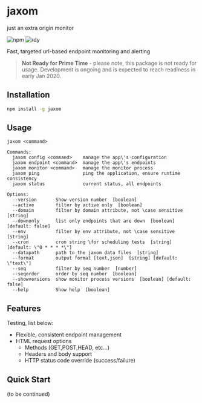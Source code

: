 # jaxom

just an extra origin monitor 

![npm](https://img.shields.io/npm/v/jaxom) ![rdy](https://img.shields.io/badge/Ready%20to%20Use-NO!-red)

Fast, targeted url-based endpoint monitoring and alerting

> **Not Ready for Prime Time** - please note, this package is not ready for usage.  Development is ongoing and is expected to reach readiness in early Jan 2020.

## Installation 

```bash
npm install -g jaxom
```

## Usage

```
jaxom <command>

Commands:
  jaxom config <command>    manage the app\'s configuration
  jaxom endpoint <command>  manage the app\'s endpoints
  jaxom monitor <command>   manage the monitor process
  jaxom ping                ping the application, ensure runtime consistency
  jaxom status              current status, all endpoints

Options:
  --version       Show version number  [boolean]
  --active        filter by active only  [boolean]
  --domain        filter by domain attribute, not \case sensitive  [string]
  --downonly      list only endpoints that are down  [boolean] [default: false]
  --env           filter by env attribute, not \case sensitive  [string]
  --cron          cron string \for scheduling tests  [string] [default: \"0 * * * *\"]
  --datapath      path to the jaxom data files  [string]
  --format        output format [text,json]  [string] [default: \"text\"]
  --seq           filter by seq number  [number]
  --seqorder      order by seq number  [boolean]
  --showversions  show monitor process versions  [boolean] [default: false]
  --help          Show help  [boolean]

```

## Features

Testing, list below:

* Flexible, consistent endpoint management
* HTML request options
    * Methods (GET,POST,HEAD, etc...)
    * Headers and body support
    * HTTP status code override (success/failure)

## Quick Start

(to be continued)